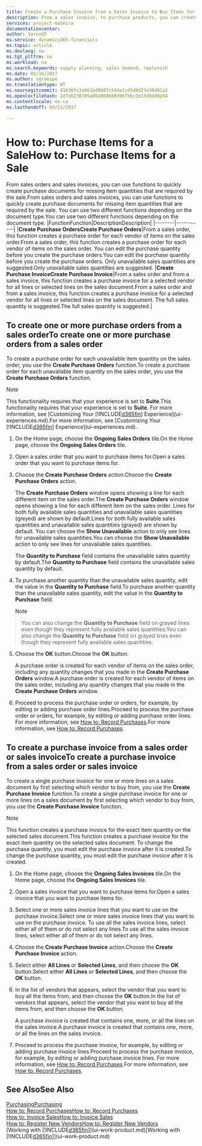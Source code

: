 ```yaml
---
title: Create a Purchase Invoice from a Sales Invoice to Buy Items for a Sale | Microsoft Docs
description: From a sales invoice, to purchase products, you can create a purchase invoice for a vendor or supplier.
services: project-madeira
documentationcenter: 
author: SorenGP
ms.service: dynamics365-financials
ms.topic: article
ms.devlang: na
ms.tgt_pltfrm: na
ms.workload: na
ms.search.keywords: supply planning, sales demand, replenish
ms.date: 05/16/2017
ms.author: sgroespe
ms.translationtype: HT
ms.sourcegitcommit: 81636fc2e661bd9b07c54da1cd5d0d27e30d01a2
ms.openlocfilehash: 2d7eb238395a0b1060668996fbbc3e13d9dd8a94
ms.contentlocale: en-ca
ms.lasthandoff: 09/22/2017

---
```

# <a name="how-to-purchase-items-for-a-sale"></a><span data-ttu-id="874ae-103">How to: Purchase Items for a Sale</span><span class="sxs-lookup"><span data-stu-id="874ae-103">How to: Purchase Items for a Sale</span></span>
<span data-ttu-id="874ae-104">From sales orders and sales invoices, you can use functions to quickly create purchase documents for missing item quantities that are required by the sale.</span><span class="sxs-lookup"><span data-stu-id="874ae-104">From sales orders and sales invoices, you can use functions to quickly create purchase documents for missing item quantities that are required by the sale.</span></span> <span data-ttu-id="874ae-105">You can use two different functions depending on the document type.</span><span class="sxs-lookup"><span data-stu-id="874ae-105">You can use two different functions depending on the document type.</span></span>
|<span data-ttu-id="874ae-106">Function</span><span class="sxs-lookup"><span data-stu-id="874ae-106">Function</span></span>|<span data-ttu-id="874ae-107">Description</span><span class="sxs-lookup"><span data-stu-id="874ae-107">Description</span></span>|
|--------|-----------|
|<span data-ttu-id="874ae-108">**Create Purchase Orders**</span><span class="sxs-lookup"><span data-stu-id="874ae-108">**Create Purchase Orders**</span></span>|<span data-ttu-id="874ae-109">From a sales order, this function creates a purchase order for each vendor of items on the sales order.</span><span class="sxs-lookup"><span data-stu-id="874ae-109">From a sales order, this function creates a purchase order for each vendor of items on the sales order.</span></span> <span data-ttu-id="874ae-110">You can edit the purchase quantity before you create the purchase orders.</span><span class="sxs-lookup"><span data-stu-id="874ae-110">You can edit the purchase quantity before you create the purchase orders.</span></span> <span data-ttu-id="874ae-111">Only unavailable sales quantities are suggested.</span><span class="sxs-lookup"><span data-stu-id="874ae-111">Only unavailable sales quantities are suggested.</span></span>
|<span data-ttu-id="874ae-112">**Create Purchase Invoice**</span><span class="sxs-lookup"><span data-stu-id="874ae-112">**Create Purchase Invoice**</span></span>|<span data-ttu-id="874ae-113">From a sales order and from a sales invoice, this function creates a purchase invoice for a selected vendor for all lines or selected lines on the sales document.</span><span class="sxs-lookup"><span data-stu-id="874ae-113">From a sales order and from a sales invoice, this function creates a purchase invoice for a selected vendor for all lines or selected lines on the sales document.</span></span> <span data-ttu-id="874ae-114">The full sales quantity is suggested.</span><span class="sxs-lookup"><span data-stu-id="874ae-114">The full sales quantity is suggested.</span></span>|

## <a name="to-create-one-or-more-purchase-orders-from-a-sales-order"></a><span data-ttu-id="874ae-115">To create one or more purchase orders from a sales order</span><span class="sxs-lookup"><span data-stu-id="874ae-115">To create one or more purchase orders from a sales order</span></span>
<span data-ttu-id="874ae-116">To create a purchase order for each unavailable item quantity on the sales order, you use the **Create Purchase Orders** function.</span><span class="sxs-lookup"><span data-stu-id="874ae-116">To create a purchase order for each unavailable item quantity on the sales order, you use the **Create Purchase Orders** function.</span></span> 

> [!NOTE]  
>   <span data-ttu-id="874ae-117">This functionality requires that your experience is set to **Suite**.</span><span class="sxs-lookup"><span data-stu-id="874ae-117">This functionality requires that your experience is set to **Suite**.</span></span> <span data-ttu-id="874ae-118">For more information, see [Customizing Your [!INCLUDE[d365fin](includes/d365fin_md.md)] Experience](ui-experiences.md).</span><span class="sxs-lookup"><span data-stu-id="874ae-118">For more information, see [Customizing Your [!INCLUDE[d365fin](includes/d365fin_md.md)] Experience](ui-experiences.md).</span></span>

1. <span data-ttu-id="874ae-119">On the Home page, choose the **Ongoing Sales Orders** tile.</span><span class="sxs-lookup"><span data-stu-id="874ae-119">On the Home page, choose the **Ongoing Sales Orders** tile.</span></span>
2. <span data-ttu-id="874ae-120">Open a sales order that you want to purchase items for.</span><span class="sxs-lookup"><span data-stu-id="874ae-120">Open a sales order that you want to purchase items for.</span></span>
3. <span data-ttu-id="874ae-121">Choose the **Create Purchase Orders** action.</span><span class="sxs-lookup"><span data-stu-id="874ae-121">Choose the **Create Purchase Orders** action.</span></span>

    <span data-ttu-id="874ae-122">The **Create Purchase Orders** window opens showing a line for each different item on the sales order.</span><span class="sxs-lookup"><span data-stu-id="874ae-122">The **Create Purchase Orders** window opens showing a line for each different item on the sales order.</span></span> <span data-ttu-id="874ae-123">Lines for both fully available sales quantities and unavailable sales quantities (greyed) are shown by default.</span><span class="sxs-lookup"><span data-stu-id="874ae-123">Lines for both fully available sales quantities and unavailable sales quantities (grayed) are shown by default.</span></span> <span data-ttu-id="874ae-124">You can choose the **Show Unavailable** action to only see lines for unavailable sales quantities.</span><span class="sxs-lookup"><span data-stu-id="874ae-124">You can choose the **Show Unavailable** action to only see lines for unavailable sales quantities.</span></span>

    <span data-ttu-id="874ae-125">The **Quantity to Purchase** field contains the unavailable sales quantity by default.</span><span class="sxs-lookup"><span data-stu-id="874ae-125">The **Quantity to Purchase** field contains the unavailable sales quantity by default.</span></span>
4. <span data-ttu-id="874ae-126">To purchase another quantity than the unavailable sales quantity, edit the value in the **Quantity to Purchase** field.</span><span class="sxs-lookup"><span data-stu-id="874ae-126">To purchase another quantity than the unavailable sales quantity, edit the value in the **Quantity to Purchase** field.</span></span>

    > [!NOTE]  
>   <span data-ttu-id="874ae-127">You can also change the **Quantity to Purchase** field on grayed lines even though they represent fully available sales quantities.</span><span class="sxs-lookup"><span data-stu-id="874ae-127">You can also change the **Quantity to Purchase** field on grayed lines even though they represent fully available sales quantities.</span></span>
5. <span data-ttu-id="874ae-128">Choose the **OK** button.</span><span class="sxs-lookup"><span data-stu-id="874ae-128">Choose the **OK** button.</span></span> 
    
    <span data-ttu-id="874ae-129">A purchase order is created for each vendor of items on the sales order, including any quantity changes that you made in the **Create Purchase Orders** window.</span><span class="sxs-lookup"><span data-stu-id="874ae-129">A purchase order is created for each vendor of items on the sales order, including any quantity changes that you made in the **Create Purchase Orders** window.</span></span>
7. <span data-ttu-id="874ae-130">Proceed to process the purchase order or orders, for example, by editing or adding purchase order lines.</span><span class="sxs-lookup"><span data-stu-id="874ae-130">Proceed to process the purchase order or orders, for example, by editing or adding purchase order lines.</span></span> <span data-ttu-id="874ae-131">For more information, see [How to: Record Purchases](purchasing-how-record-purchases.md).</span><span class="sxs-lookup"><span data-stu-id="874ae-131">For more information, see [How to: Record Purchases](purchasing-how-record-purchases.md).</span></span>


## <a name="to-create-a-purchase-invoice-from-a-sales-order-or-sales-invoice"></a><span data-ttu-id="874ae-132">To create a purchase invoice from a sales order or sales invoice</span><span class="sxs-lookup"><span data-stu-id="874ae-132">To create a purchase invoice from a sales order or sales invoice</span></span>
<span data-ttu-id="874ae-133">To create a single purchase invoice for one or more lines on a sales document by first selecting which vendor to buy from, you use the **Create Purchase Invoice** function.</span><span class="sxs-lookup"><span data-stu-id="874ae-133">To create a single purchase invoice for one or more lines on a sales document by first selecting which vendor to buy from, you use the **Create Purchase Invoice** function.</span></span> 

> [!NOTE]  
>   <span data-ttu-id="874ae-134">This function creates a purchase invoice for the exact item quantity on the selected sales document.</span><span class="sxs-lookup"><span data-stu-id="874ae-134">This function creates a purchase invoice for the exact item quantity on the selected sales document.</span></span> <span data-ttu-id="874ae-135">To change the purchase quantity, you must edit the purchase invoice after it is created.</span><span class="sxs-lookup"><span data-stu-id="874ae-135">To change the purchase quantity, you must edit the purchase invoice after it is created.</span></span>  

1. <span data-ttu-id="874ae-136">On the Home page, choose the **Ongoing Sales Invoices** tile.</span><span class="sxs-lookup"><span data-stu-id="874ae-136">On the Home page, choose the **Ongoing Sales Invoices** tile.</span></span>
2. <span data-ttu-id="874ae-137">Open a sales invoice that you want to purchase items for.</span><span class="sxs-lookup"><span data-stu-id="874ae-137">Open a sales invoice that you want to purchase items for.</span></span>
3. <span data-ttu-id="874ae-138">Select one or more sales invoice lines that you want to use on the purchase invoice.</span><span class="sxs-lookup"><span data-stu-id="874ae-138">Select one or more sales invoice lines that you want to use on the purchase invoice.</span></span> <span data-ttu-id="874ae-139">To use all the sales invoice lines, select either all of them or do not select any lines.</span><span class="sxs-lookup"><span data-stu-id="874ae-139">To use all the sales invoice lines, select either all of them or do not select any lines.</span></span>
4. <span data-ttu-id="874ae-140">Choose the **Create Purchase Invoice** action.</span><span class="sxs-lookup"><span data-stu-id="874ae-140">Choose the **Create Purchase Invoice** action.</span></span>
5. <span data-ttu-id="874ae-141">Select either **All Lines** or **Selected Lines**, and then choose the **OK** button.</span><span class="sxs-lookup"><span data-stu-id="874ae-141">Select either **All Lines** or **Selected Lines**, and then choose the **OK** button.</span></span>  
6. <span data-ttu-id="874ae-142">In the list of vendors that appears, select the vendor that you want to buy all the items from, and then choose the **OK** button.</span><span class="sxs-lookup"><span data-stu-id="874ae-142">In the list of vendors that appears, select the vendor that you want to buy all the items from, and then choose the **OK** button.</span></span>

    <span data-ttu-id="874ae-143">A purchase invoice is created that contains one, more, or all the lines on the sales invoice.</span><span class="sxs-lookup"><span data-stu-id="874ae-143">A purchase invoice is created that contains one, more, or all the lines on the sales invoice.</span></span>
7. <span data-ttu-id="874ae-144">Proceed to process the purchase invoice, for example, by editing or adding purchase invoice lines.</span><span class="sxs-lookup"><span data-stu-id="874ae-144">Proceed to process the purchase invoice, for example, by editing or adding purchase invoice lines.</span></span> <span data-ttu-id="874ae-145">For more information, see [How to: Record Purchases](purchasing-how-record-purchases.md).</span><span class="sxs-lookup"><span data-stu-id="874ae-145">For more information, see [How to: Record Purchases](purchasing-how-record-purchases.md).</span></span>

## <a name="see-also"></a><span data-ttu-id="874ae-146">See Also</span><span class="sxs-lookup"><span data-stu-id="874ae-146">See Also</span></span>
[<span data-ttu-id="874ae-147">Purchasing</span><span class="sxs-lookup"><span data-stu-id="874ae-147">Purchasing</span></span>](purchasing-manage-purchasing.md)  
[<span data-ttu-id="874ae-148">How to: Record Purchases</span><span class="sxs-lookup"><span data-stu-id="874ae-148">How to: Record Purchases</span></span>](purchasing-how-record-purchases.md)  
[<span data-ttu-id="874ae-149">How to: Invoice Sales</span><span class="sxs-lookup"><span data-stu-id="874ae-149">How to: Invoice Sales</span></span>](sales-how-invoice-sales.md)  
[<span data-ttu-id="874ae-150">How to: Register New Vendors</span><span class="sxs-lookup"><span data-stu-id="874ae-150">How to: Register New Vendors</span></span>](purchasing-how-register-new-vendors.md)  
<span data-ttu-id="874ae-151">[Working with [!INCLUDE[d365fin](includes/d365fin_md.md)]](ui-work-product.md)</span><span class="sxs-lookup"><span data-stu-id="874ae-151">[Working with [!INCLUDE[d365fin](includes/d365fin_md.md)]](ui-work-product.md)</span></span>


